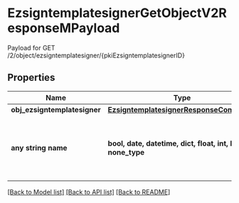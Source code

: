 # EzsigntemplatesignerGetObjectV2ResponseMPayload

Payload for GET /2/object/ezsigntemplatesigner/{pkiEzsigntemplatesignerID}

## Properties
Name | Type | Description | Notes
------------ | ------------- | ------------- | -------------
**obj_ezsigntemplatesigner** | [**EzsigntemplatesignerResponseCompound**](EzsigntemplatesignerResponseCompound.md) |  | 
**any string name** | **bool, date, datetime, dict, float, int, list, str, none_type** | any string name can be used but the value must be the correct type | [optional]

[[Back to Model list]](../README.md#documentation-for-models) [[Back to API list]](../README.md#documentation-for-api-endpoints) [[Back to README]](../README.md)



